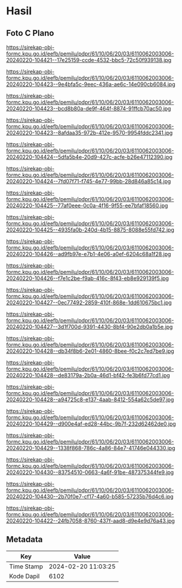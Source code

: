 # Hasil

## Foto C Plano

https://sirekap-obj-formc.kpu.go.id/eefb/pemilu/pdpr/61/10/06/20/03/6110062003006-20240220-104421--17e25159-ccde-4532-bbc5-72c50f939138.jpg

https://sirekap-obj-formc.kpu.go.id/eefb/pemilu/pdpr/61/10/06/20/03/6110062003006-20240220-104423--9e4bfa5c-9eec-436a-ae6c-14e090cb6084.jpg

https://sirekap-obj-formc.kpu.go.id/eefb/pemilu/pdpr/61/10/06/20/03/6110062003006-20240220-104423--bcd8b80a-de9f-464f-8874-91ffcb70ac50.jpg

https://sirekap-obj-formc.kpu.go.id/eefb/pemilu/pdpr/61/10/06/20/03/6110062003006-20240220-104423--8afdaa35-972b-412e-9570-9954fddc2341.jpg

https://sirekap-obj-formc.kpu.go.id/eefb/pemilu/pdpr/61/10/06/20/03/6110062003006-20240220-104424--5dfa5b4e-20d9-427c-acfe-b26e47112390.jpg

https://sirekap-obj-formc.kpu.go.id/eefb/pemilu/pdpr/61/10/06/20/03/6110062003006-20240220-104424--7fd07f71-f745-4e77-99bb-28d846a85c14.jpg

https://sirekap-obj-formc.kpu.go.id/eefb/pemilu/pdpr/61/10/06/20/03/6110062003006-20240220-104425--77af0eee-0c0a-4f16-9f55-ee7bfaf18560.jpg

https://sirekap-obj-formc.kpu.go.id/eefb/pemilu/pdpr/61/10/06/20/03/6110062003006-20240220-104425--4935fa0b-240d-4b15-8875-8088e55fd742.jpg

https://sirekap-obj-formc.kpu.go.id/eefb/pemilu/pdpr/61/10/06/20/03/6110062003006-20240220-104426--ad9fb97e-e7b1-4e06-a0ef-6204c68a1f28.jpg

https://sirekap-obj-formc.kpu.go.id/eefb/pemilu/pdpr/61/10/06/20/03/6110062003006-20240220-104426--f7e1c2be-f9ab-416c-8f43-eb8e929139f5.jpg

https://sirekap-obj-formc.kpu.go.id/eefb/pemilu/pdpr/61/10/06/20/03/6110062003006-20240220-104427--0ec77492-2859-410f-868e-1dd610675bc1.jpg

https://sirekap-obj-formc.kpu.go.id/eefb/pemilu/pdpr/61/10/06/20/03/6110062003006-20240220-104427--3d1f700d-9391-4430-8bf4-90e2db0a1b5e.jpg

https://sirekap-obj-formc.kpu.go.id/eefb/pemilu/pdpr/61/10/06/20/03/6110062003006-20240220-104428--db34f8b6-2e01-4860-8bee-f0c2c7ed7be9.jpg

https://sirekap-obj-formc.kpu.go.id/eefb/pemilu/pdpr/61/10/06/20/03/6110062003006-20240220-104428--de83179a-2b0a-46d1-bf42-fe3b6fd77cd1.jpg

https://sirekap-obj-formc.kpu.go.id/eefb/pemilu/pdpr/61/10/06/20/03/6110062003006-20240220-104428--a94725c8-e137-4aab-8412-554a62c5de97.jpg

https://sirekap-obj-formc.kpu.go.id/eefb/pemilu/pdpr/61/10/06/20/03/6110062003006-20240220-104429--d900e4af-ed28-44bc-9b7f-232d62462de0.jpg

https://sirekap-obj-formc.kpu.go.id/eefb/pemilu/pdpr/61/10/06/20/03/6110062003006-20240220-104429--1338f868-786c-4a86-84e7-41746e044330.jpg

https://sirekap-obj-formc.kpu.go.id/eefb/pemilu/pdpr/61/10/06/20/03/6110062003006-20240220-104430--83754510-0663-4a6f-91be-487375344fe9.jpg

https://sirekap-obj-formc.kpu.go.id/eefb/pemilu/pdpr/61/10/06/20/03/6110062003006-20240220-104430--2b70f0e7-cf17-4a60-b585-57235b76d4c6.jpg

https://sirekap-obj-formc.kpu.go.id/eefb/pemilu/pdpr/61/10/06/20/03/6110062003006-20240220-104422--24fb7058-8760-437f-aad8-d9e4e9d76a43.jpg


## Metadata

| Key        | Value               |
| ---------- | ------------------- |
| Time Stamp | 2024-02-20 11:03:25 |
| Kode Dapil | 6102                |




